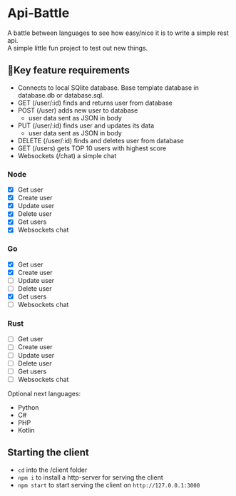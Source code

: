 # Api-Battle
A battle between languages to see how easy/nice it is to write a simple rest api.  
A simple little fun project to test out new things.

## 🔑Key feature requirements
- Connects to local SQlite database. Base template database in database.db or database.sql.
- GET (/user/:id) finds and returns user from database
- POST (/user) adds new user to database
  - user data sent as JSON in body
- PUT (/user/:id) finds user and updates its data
  - user data sent as JSON in body
- DELETE (/user/:id) finds and deletes user from database
- GET (/users) gets TOP 10 users with highest score
- Websockets (/chat) a simple chat


### Node
- [x] Get user
- [x] Create user
- [x] Update user
- [x] Delete user
- [x] Get users
- [x] Websockets chat

### Go
- [x] Get user
- [x] Create user
- [ ] Update user
- [ ] Delete user
- [x] Get users
- [ ] Websockets chat

### Rust
- [ ] Get user
- [ ] Create user
- [ ] Update user
- [ ] Delete user
- [ ] Get users
- [ ] Websockets chat

Optional next languages:
- Python
- C#
- PHP
- Kotlin



## Starting the client
- ``cd`` into the /client folder
- ``npm i`` to install a http-server for serving the client
- ``npm start`` to start serving the client on ``http://127.0.0.1:3000``
